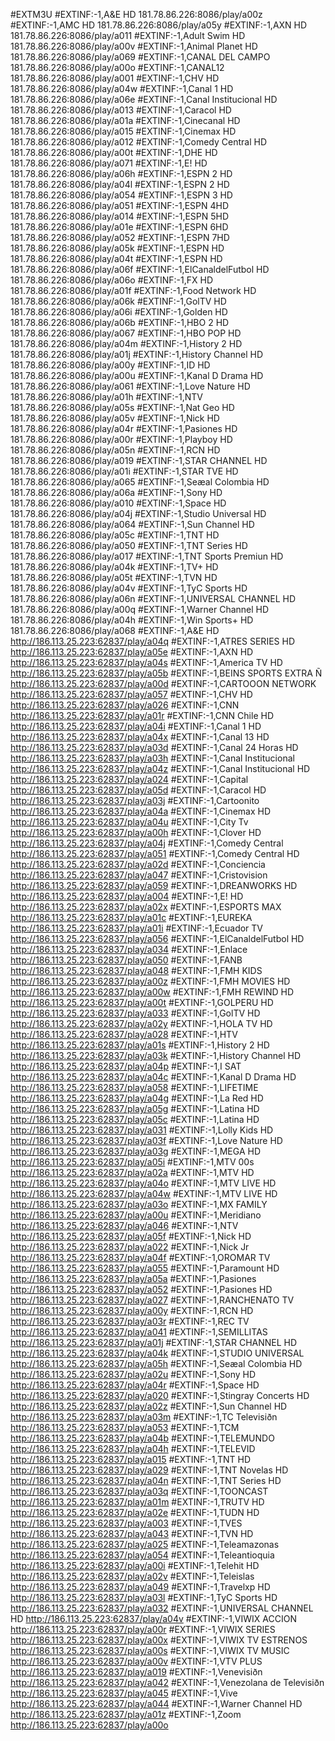 #EXTM3U
#EXTINF:-1,A&E HD
181.78.86.226:8086/play/a00z
#EXTINF:-1,AMC HD
181.78.86.226:8086/play/a05y
#EXTINF:-1,AXN HD
181.78.86.226:8086/play/a011
#EXTINF:-1,Adult Swim HD
181.78.86.226:8086/play/a00v
#EXTINF:-1,Animal Planet HD
181.78.86.226:8086/play/a069
#EXTINF:-1,CANAL DEL CAMPO
181.78.86.226:8086/play/a00o
#EXTINF:-1,CANAL12
181.78.86.226:8086/play/a001
#EXTINF:-1,CHV HD
181.78.86.226:8086/play/a04w
#EXTINF:-1,Canal 1 HD
181.78.86.226:8086/play/a06e
#EXTINF:-1,Canal Institucional HD
181.78.86.226:8086/play/a013
#EXTINF:-1,Caracol HD
181.78.86.226:8086/play/a01a
#EXTINF:-1,Cinecanal HD
181.78.86.226:8086/play/a015
#EXTINF:-1,Cinemax HD
181.78.86.226:8086/play/a012
#EXTINF:-1,Comedy Central HD
181.78.86.226:8086/play/a00t
#EXTINF:-1,DHE HD
181.78.86.226:8086/play/a071
#EXTINF:-1,E! HD
181.78.86.226:8086/play/a06h
#EXTINF:-1,ESPN 2 HD
181.78.86.226:8086/play/a04l
#EXTINF:-1,ESPN 2 HD
181.78.86.226:8086/play/a054
#EXTINF:-1,ESPN 3 HD
181.78.86.226:8086/play/a051
#EXTINF:-1,ESPN 4HD
181.78.86.226:8086/play/a014
#EXTINF:-1,ESPN 5HD
181.78.86.226:8086/play/a01e
#EXTINF:-1,ESPN 6HD
181.78.86.226:8086/play/a052
#EXTINF:-1,ESPN 7HD
181.78.86.226:8086/play/a05k
#EXTINF:-1,ESPN HD
181.78.86.226:8086/play/a04t
#EXTINF:-1,ESPN HD
181.78.86.226:8086/play/a06f
#EXTINF:-1,ElCanaldelFutbol HD
181.78.86.226:8086/play/a06o
#EXTINF:-1,FX HD
181.78.86.226:8086/play/a01f
#EXTINF:-1,Food Network HD
181.78.86.226:8086/play/a06k
#EXTINF:-1,GolTV HD
181.78.86.226:8086/play/a06i
#EXTINF:-1,Golden HD
181.78.86.226:8086/play/a06b
#EXTINF:-1,HBO 2 HD
181.78.86.226:8086/play/a067
#EXTINF:-1,HBO POP HD
181.78.86.226:8086/play/a04m
#EXTINF:-1,History 2 HD
181.78.86.226:8086/play/a01j
#EXTINF:-1,History Channel HD
181.78.86.226:8086/play/a00y
#EXTINF:-1,ID HD
181.78.86.226:8086/play/a00u
#EXTINF:-1,Kanal D Drama HD
181.78.86.226:8086/play/a061
#EXTINF:-1,Love Nature HD
181.78.86.226:8086/play/a01h
#EXTINF:-1,NTV
181.78.86.226:8086/play/a05s
#EXTINF:-1,Nat Geo HD
181.78.86.226:8086/play/a05v
#EXTINF:-1,Nick HD
181.78.86.226:8086/play/a04r
#EXTINF:-1,Pasiones HD
181.78.86.226:8086/play/a00r
#EXTINF:-1,Playboy HD
181.78.86.226:8086/play/a05n
#EXTINF:-1,RCN HD
181.78.86.226:8086/play/a019
#EXTINF:-1,STAR CHANNEL HD
181.78.86.226:8086/play/a01i
#EXTINF:-1,STAR TVE HD
181.78.86.226:8086/play/a065
#EXTINF:-1,Seæal Colombia HD
181.78.86.226:8086/play/a06a
#EXTINF:-1,Sony HD
181.78.86.226:8086/play/a010
#EXTINF:-1,Space HD
181.78.86.226:8086/play/a04j
#EXTINF:-1,Studio Universal HD
181.78.86.226:8086/play/a064
#EXTINF:-1,Sun Channel HD
181.78.86.226:8086/play/a05c
#EXTINF:-1,TNT HD
181.78.86.226:8086/play/a050
#EXTINF:-1,TNT Series HD
181.78.86.226:8086/play/a017
#EXTINF:-1,TNT Sports Premiun HD
181.78.86.226:8086/play/a04k
#EXTINF:-1,TV+ HD
181.78.86.226:8086/play/a05t
#EXTINF:-1,TVN HD
181.78.86.226:8086/play/a04v
#EXTINF:-1,TyC Sports HD
181.78.86.226:8086/play/a06n
#EXTINF:-1,UNIVERSAL CHANNEL HD
181.78.86.226:8086/play/a00q
#EXTINF:-1,Warner Channel HD
181.78.86.226:8086/play/a04h
#EXTINF:-1,Win Sports+ HD
181.78.86.226:8086/play/a068
#EXTINF:-1,A&E HD
http://186.113.25.223:62837/play/a04q
#EXTINF:-1,ATRES SERIES HD
http://186.113.25.223:62837/play/a05e
#EXTINF:-1,AXN HD
http://186.113.25.223:62837/play/a04s
#EXTINF:-1,America TV HD
http://186.113.25.223:62837/play/a05b
#EXTINF:-1,BEINS SPORTS EXTRA Ñ
http://186.113.25.223:62837/play/a00d
#EXTINF:-1,CARTOOON NETWORK
http://186.113.25.223:62837/play/a057
#EXTINF:-1,CHV HD
http://186.113.25.223:62837/play/a026
#EXTINF:-1,CNN
http://186.113.25.223:62837/play/a01r
#EXTINF:-1,CNN Chile HD
http://186.113.25.223:62837/play/a04i
#EXTINF:-1,Canal 1 HD
http://186.113.25.223:62837/play/a04x
#EXTINF:-1,Canal 13 HD
http://186.113.25.223:62837/play/a03d
#EXTINF:-1,Canal 24 Horas HD
http://186.113.25.223:62837/play/a03h
#EXTINF:-1,Canal Institucional
http://186.113.25.223:62837/play/a04z
#EXTINF:-1,Canal Institucional HD
http://186.113.25.223:62837/play/a024
#EXTINF:-1,Capital
http://186.113.25.223:62837/play/a05d
#EXTINF:-1,Caracol HD
http://186.113.25.223:62837/play/a03j
#EXTINF:-1,Cartoonito
http://186.113.25.223:62837/play/a04a
#EXTINF:-1,Cinemax HD
http://186.113.25.223:62837/play/a04u
#EXTINF:-1,City Tv
http://186.113.25.223:62837/play/a00h
#EXTINF:-1,Clover HD
http://186.113.25.223:62837/play/a04j
#EXTINF:-1,Comedy Central
http://186.113.25.223:62837/play/a051
#EXTINF:-1,Comedy Central HD
http://186.113.25.223:62837/play/a02d
#EXTINF:-1,Conciencia
http://186.113.25.223:62837/play/a047
#EXTINF:-1,Cristovision
http://186.113.25.223:62837/play/a059
#EXTINF:-1,DREANWORKS HD
http://186.113.25.223:62837/play/a004
#EXTINF:-1,E! HD
http://186.113.25.223:62837/play/a02x
#EXTINF:-1,ESPORTS MAX
http://186.113.25.223:62837/play/a01c
#EXTINF:-1,EUREKA
http://186.113.25.223:62837/play/a01i
#EXTINF:-1,Ecuador TV
http://186.113.25.223:62837/play/a056
#EXTINF:-1,ElCanaldelFutbol HD
http://186.113.25.223:62837/play/a034
#EXTINF:-1,Enlace
http://186.113.25.223:62837/play/a050
#EXTINF:-1,FANB
http://186.113.25.223:62837/play/a048
#EXTINF:-1,FMH KIDS
http://186.113.25.223:62837/play/a00z
#EXTINF:-1,FMH MOVIES HD
http://186.113.25.223:62837/play/a00w
#EXTINF:-1,FMH REWIND HD
http://186.113.25.223:62837/play/a00t
#EXTINF:-1,GOLPERU HD
http://186.113.25.223:62837/play/a033
#EXTINF:-1,GolTV HD
http://186.113.25.223:62837/play/a02y
#EXTINF:-1,HOLA TV HD
http://186.113.25.223:62837/play/a028
#EXTINF:-1,HTV
http://186.113.25.223:62837/play/a01s
#EXTINF:-1,History 2 HD
http://186.113.25.223:62837/play/a03k
#EXTINF:-1,History Channel HD
http://186.113.25.223:62837/play/a04p
#EXTINF:-1,I SAT
http://186.113.25.223:62837/play/a04c
#EXTINF:-1,Kanal D Drama HD
http://186.113.25.223:62837/play/a058
#EXTINF:-1,LIFETIME
http://186.113.25.223:62837/play/a04g
#EXTINF:-1,La Red HD
http://186.113.25.223:62837/play/a05g
#EXTINF:-1,Latina HD
http://186.113.25.223:62837/play/a05c
#EXTINF:-1,Latina HD
http://186.113.25.223:62837/play/a031
#EXTINF:-1,Lolly Kids HD
http://186.113.25.223:62837/play/a03f
#EXTINF:-1,Love Nature HD
http://186.113.25.223:62837/play/a03g
#EXTINF:-1,MEGA HD
http://186.113.25.223:62837/play/a05i
#EXTINF:-1,MTV 00s
http://186.113.25.223:62837/play/a02a
#EXTINF:-1,MTV HD
http://186.113.25.223:62837/play/a04o
#EXTINF:-1,MTV LIVE HD
http://186.113.25.223:62837/play/a04w
#EXTINF:-1,MTV LIVE HD
http://186.113.25.223:62837/play/a03o
#EXTINF:-1,MX FAMILY
http://186.113.25.223:62837/play/a00u
#EXTINF:-1,Meridiano
http://186.113.25.223:62837/play/a046
#EXTINF:-1,NTV
http://186.113.25.223:62837/play/a05f
#EXTINF:-1,Nick HD
http://186.113.25.223:62837/play/a022
#EXTINF:-1,Nick Jr
http://186.113.25.223:62837/play/a04f
#EXTINF:-1,OROMAR TV
http://186.113.25.223:62837/play/a055
#EXTINF:-1,Paramount HD
http://186.113.25.223:62837/play/a05a
#EXTINF:-1,Pasiones
http://186.113.25.223:62837/play/a052
#EXTINF:-1,Pasiones HD
http://186.113.25.223:62837/play/a027
#EXTINF:-1,RANCHENATO TV
http://186.113.25.223:62837/play/a00y
#EXTINF:-1,RCN HD
http://186.113.25.223:62837/play/a03r
#EXTINF:-1,REC TV
http://186.113.25.223:62837/play/a041
#EXTINF:-1,SEMILLITAS
http://186.113.25.223:62837/play/a01j
#EXTINF:-1,STAR CHANNEL HD
http://186.113.25.223:62837/play/a04k
#EXTINF:-1,STUDIO UNIVERSAL
http://186.113.25.223:62837/play/a05h
#EXTINF:-1,Seæal Colombia HD
http://186.113.25.223:62837/play/a02u
#EXTINF:-1,Sony HD
http://186.113.25.223:62837/play/a04r
#EXTINF:-1,Space HD
http://186.113.25.223:62837/play/a020
#EXTINF:-1,Stingray Concerts HD
http://186.113.25.223:62837/play/a02z
#EXTINF:-1,Sun Channel HD
http://186.113.25.223:62837/play/a03m
#EXTINF:-1,TC Televisiðn
http://186.113.25.223:62837/play/a053
#EXTINF:-1,TCM
http://186.113.25.223:62837/play/a04b
#EXTINF:-1,TELEMUNDO
http://186.113.25.223:62837/play/a04h
#EXTINF:-1,TELEVID
http://186.113.25.223:62837/play/a015
#EXTINF:-1,TNT HD
http://186.113.25.223:62837/play/a029
#EXTINF:-1,TNT Novelas HD
http://186.113.25.223:62837/play/a04n
#EXTINF:-1,TNT Series HD
http://186.113.25.223:62837/play/a03q
#EXTINF:-1,TOONCAST
http://186.113.25.223:62837/play/a01m
#EXTINF:-1,TRUTV HD
http://186.113.25.223:62837/play/a02e
#EXTINF:-1,TUDN HD
http://186.113.25.223:62837/play/a003
#EXTINF:-1,TVES
http://186.113.25.223:62837/play/a043
#EXTINF:-1,TVN HD
http://186.113.25.223:62837/play/a025
#EXTINF:-1,Teleamazonas
http://186.113.25.223:62837/play/a054
#EXTINF:-1,Teleantioquia
http://186.113.25.223:62837/play/a00i
#EXTINF:-1,Telehit HD
http://186.113.25.223:62837/play/a02v
#EXTINF:-1,Teleislas
http://186.113.25.223:62837/play/a049
#EXTINF:-1,Travelxp HD
http://186.113.25.223:62837/play/a03l
#EXTINF:-1,TyC Sports HD
http://186.113.25.223:62837/play/a032
#EXTINF:-1,UNIVERSAL CHANNEL HD
http://186.113.25.223:62837/play/a04v
#EXTINF:-1,VIWIX ACCION
http://186.113.25.223:62837/play/a00r
#EXTINF:-1,VIWIX SERIES
http://186.113.25.223:62837/play/a00x
#EXTINF:-1,VIWIX TV ESTRENOS
http://186.113.25.223:62837/play/a00s
#EXTINF:-1,VIWIX TV MUSIC
http://186.113.25.223:62837/play/a00v
#EXTINF:-1,VTV PLUS
http://186.113.25.223:62837/play/a019
#EXTINF:-1,Venevisiðn
http://186.113.25.223:62837/play/a042
#EXTINF:-1,Venezolana de Televisiðn
http://186.113.25.223:62837/play/a045
#EXTINF:-1,Vive
http://186.113.25.223:62837/play/a044
#EXTINF:-1,Warner Channel HD
http://186.113.25.223:62837/play/a01z
#EXTINF:-1,Zoom
http://186.113.25.223:62837/play/a00o

